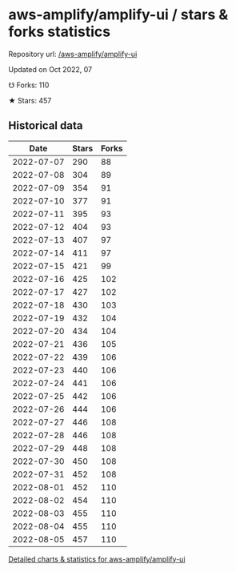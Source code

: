 # aws-amplify/amplify-ui / stars & forks statistics

Repository url: [/aws-amplify/amplify-ui](https://github.com/aws-amplify/amplify-ui)

Updated on Oct 2022, 07

☋ Forks: 110

★ Stars: 457

## Historical data
| Date | Stars | Forks |
|------|-------|-------|
| 2022-07-07 | 290 | 88 | 
| 2022-07-08 | 304 | 89 | 
| 2022-07-09 | 354 | 91 | 
| 2022-07-10 | 377 | 91 | 
| 2022-07-11 | 395 | 93 | 
| 2022-07-12 | 404 | 93 | 
| 2022-07-13 | 407 | 97 | 
| 2022-07-14 | 411 | 97 | 
| 2022-07-15 | 421 | 99 | 
| 2022-07-16 | 425 | 102 | 
| 2022-07-17 | 427 | 102 | 
| 2022-07-18 | 430 | 103 | 
| 2022-07-19 | 432 | 104 | 
| 2022-07-20 | 434 | 104 | 
| 2022-07-21 | 436 | 105 | 
| 2022-07-22 | 439 | 106 | 
| 2022-07-23 | 440 | 106 | 
| 2022-07-24 | 441 | 106 | 
| 2022-07-25 | 442 | 106 | 
| 2022-07-26 | 444 | 106 | 
| 2022-07-27 | 446 | 108 | 
| 2022-07-28 | 446 | 108 | 
| 2022-07-29 | 448 | 108 | 
| 2022-07-30 | 450 | 108 | 
| 2022-07-31 | 452 | 108 | 
| 2022-08-01 | 452 | 110 | 
| 2022-08-02 | 454 | 110 | 
| 2022-08-03 | 455 | 110 | 
| 2022-08-04 | 455 | 110 | 
| 2022-08-05 | 457 | 110 | 


[Detailed charts & statistics for aws-amplify/amplify-ui](https://reviewgithub.com/rep/aws-amplify/amplify-ui)
